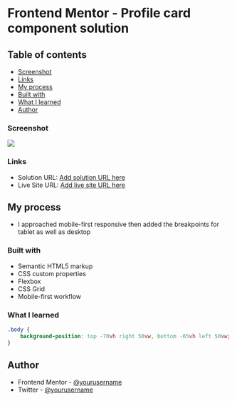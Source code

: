 # Frontend Mentor - Profile card component solution

## Table of contents

-   [Screenshot](#screenshot)
-   [Links](#links)
-   [My process](#my-process)
-   [Built with](#built-with)
-   [What I learned](#what-i-learned)
-   [Author](#author)

### Screenshot

![](./assets/images/desktop-preview.jpg)

### Links

-   Solution URL: [Add solution URL here](https://profile-card-by-prince.netlify.app/)
-   Live Site URL: [Add live site URL here](https://github.com/iprinceroyy/profile-card-component)

## My process

-   I approached mobile-first responsive then added the breakpoints for tablet as well as desktop

### Built with

-   Semantic HTML5 markup
-   CSS custom properties
-   Flexbox
-   CSS Grid
-   Mobile-first workflow

### What I learned

```css
.body {
    background-position: top -70vh right 50vw, bottom -65vh left 50vw;
}
```

## Author

-   Frontend Mentor - [@yourusername](https://www.frontendmentor.io/profile/iprinceroyy)
-   Twitter - [@yourusername](https://www.twitter.com/prince_popups)
